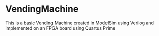 # VendingMachine
This is a basic Vending Machine created in ModelSim using Verilog and implemented on an FPGA board using Quartus Prime
